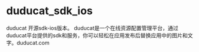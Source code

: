 duducat_sdk_ios
===============

duducat 开源sdk-ios版本。 duducat是一个在线资源配置管理平台，通过duducat平台提供的sdk和服务，你可以轻松在应用发布后替换应用中的图片和文字。duducat.com
